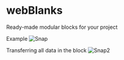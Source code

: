 # webBlanks
Ready-made modular blocks for your project

Example
![Snap](https://user-images.githubusercontent.com/17479884/117751486-07477100-b237-11eb-906e-f57bcc51d45e.jpg)

Transferring all data in the block
![Snap2](https://user-images.githubusercontent.com/17479884/117751561-1e865e80-b237-11eb-86f5-075368c5cb3d.jpg)


